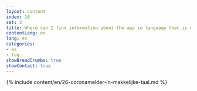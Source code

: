 ```yaml
---
layout: content
index: 10
set: 3
title: Where can I find information about the app in language that is easy to understand?
contentLang: en
lang: es
categories:
- es
- faq
showBreadCrumbs: true
showContact: true
---
```

{% include content/en/26-coronamelder-in-makkelijke-taal.md %}
